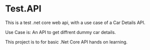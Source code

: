 # Test.API
This is a test .net core web api, with a use case of a Car Details API.

Use Case is: An API to get diffrent dummy car details.

This project is to for basic .Net Core API hands on learning.

